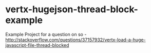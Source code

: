# vertx-hugejson-thread-block-example

Example Project for a question on so - http://stackoverflow.com/questions/37157932/vertx-load-a-huge-javascript-file-thread-blocked
